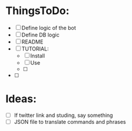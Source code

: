# ThingsToDo:
- [ ] Define logic of the bot
- [ ] Define DB logic
- [ ] README
- [ ] TUTORIAL:
    - [ ] Install
    - [ ] Use
    - [ ] 
- [ ] 



# Ideas:
- [ ] If twitter link and studing, say something
- [ ] JSON file to translate commands and phrases
